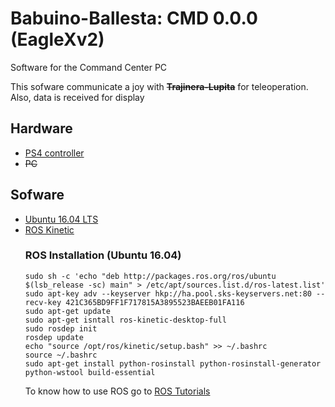 # Babuino-Ballesta: CMD 0.0.0 (EagleXv2)
Software for the Command Center PC

This sofware communicate a joy with **~~Trajinera-Lupita~~** for teleoperation.
Also, data is received for display

## Hardware
- [PS4 controller](https://www.playstation.com/en-us/explore/accessories/gaming-controllers/dualshock-4/)
- ~~PC~~

## Sofware
- [Ubuntu 16.04 LTS](http://releases.ubuntu.com/16.04/)
- [ROS Kinetic](http://wiki.ros.org/kinetic/Installation/Ubuntu)
  ### ROS Installation (Ubuntu 16.04)
  ```
  sudo sh -c 'echo "deb http://packages.ros.org/ros/ubuntu $(lsb_release -sc) main" > /etc/apt/sources.list.d/ros-latest.list'
  sudo apt-key adv --keyserver hkp://ha.pool.sks-keyservers.net:80 --recv-key 421C365BD9FF1F717815A3895523BAEEB01FA116
  sudo apt-get update
  sudo apt-get isntall ros-kinetic-desktop-full
  sudo rosdep init
  rosdep update
  echo "source /opt/ros/kinetic/setup.bash" >> ~/.bashrc
  source ~/.bashrc
  sudo apt-get install python-rosinstall python-rosinstall-generator python-wstool build-essential
  ```
  To know how to use ROS go to [ROS Tutorials](http://wiki.ros.org/ROS/Tutorials)
